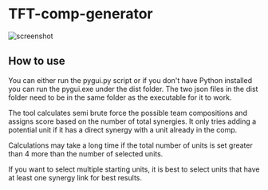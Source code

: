 # TFT-comp-generator

![screenshot](https://i.imgur.com/HVQXqsB.png)

## How to use

You can either run the pygui.py script or if you don't have Python installed you can run the pygui.exe under the dist folder. The two json files in the dist folder need to be in the same folder as the executable for it to work.

The tool calculates semi brute force the possible team compositions and assigns score based on the number of total synergies. It only tries adding a potential unit if it has a direct synergy with a unit already in the comp.

Calculations may take a long time if the total number of units is set greater than 4 more than the number of selected units.

If you want to select multiple starting units, it is best to select units that have at least one synergy link for best results.

